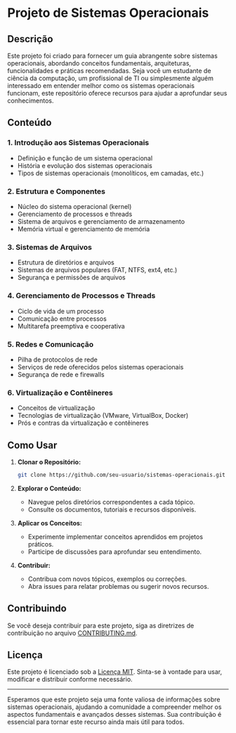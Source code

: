 # Projeto de Sistemas Operacionais

## Descrição

Este projeto foi criado para fornecer um guia abrangente sobre sistemas operacionais, abordando conceitos fundamentais, arquiteturas, funcionalidades e práticas recomendadas. Seja você um estudante de ciência da computação, um profissional de TI ou simplesmente alguém interessado em entender melhor como os sistemas operacionais funcionam, este repositório oferece recursos para ajudar a aprofundar seus conhecimentos.

## Conteúdo

### 1. Introdução aos Sistemas Operacionais

- Definição e função de um sistema operacional
- História e evolução dos sistemas operacionais
- Tipos de sistemas operacionais (monolíticos, em camadas, etc.)

### 2. Estrutura e Componentes

- Núcleo do sistema operacional (kernel)
- Gerenciamento de processos e threads
- Sistema de arquivos e gerenciamento de armazenamento
- Memória virtual e gerenciamento de memória

### 3. Sistemas de Arquivos

- Estrutura de diretórios e arquivos
- Sistemas de arquivos populares (FAT, NTFS, ext4, etc.)
- Segurança e permissões de arquivos

### 4. Gerenciamento de Processos e Threads

- Ciclo de vida de um processo
- Comunicação entre processos
- Multitarefa preemptiva e cooperativa

### 5. Redes e Comunicação

- Pilha de protocolos de rede
- Serviços de rede oferecidos pelos sistemas operacionais
- Segurança de rede e firewalls

### 6. Virtualização e Contêineres

- Conceitos de virtualização
- Tecnologias de virtualização (VMware, VirtualBox, Docker)
- Prós e contras da virtualização e contêineres

## Como Usar

1. **Clonar o Repositório:**
   ```bash
   git clone https://github.com/seu-usuario/sistemas-operacionais.git
   ```

2. **Explorar o Conteúdo:**
   - Navegue pelos diretórios correspondentes a cada tópico.
   - Consulte os documentos, tutoriais e recursos disponíveis.

3. **Aplicar os Conceitos:**
   - Experimente implementar conceitos aprendidos em projetos práticos.
   - Participe de discussões para aprofundar seu entendimento.

4. **Contribuir:**
   - Contribua com novos tópicos, exemplos ou correções.
   - Abra issues para relatar problemas ou sugerir novos recursos.

## Contribuindo

Se você deseja contribuir para este projeto, siga as diretrizes de contribuição no arquivo [CONTRIBUTING.md](CONTRIBUTING.md).

## Licença

Este projeto é licenciado sob a [Licença MIT](LICENSE). Sinta-se à vontade para usar, modificar e distribuir conforme necessário.

---

Esperamos que este projeto seja uma fonte valiosa de informações sobre sistemas operacionais, ajudando a comunidade a compreender melhor os aspectos fundamentais e avançados desses sistemas. Sua contribuição é essencial para tornar este recurso ainda mais útil para todos.
